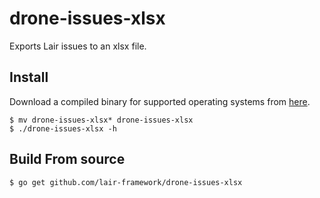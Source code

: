 # drone-issues-xlsx
Exports Lair issues to an xlsx file.

## Install
Download a compiled binary for supported operating systems from [here](https://github.com/lair-framework/drone-issues-xlsx/releases/latest).

```
$ mv drone-issues-xlsx* drone-issues-xlsx
$ ./drone-issues-xlsx -h
```

## Build From source
```
$ go get github.com/lair-framework/drone-issues-xlsx
```
